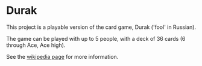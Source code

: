# Durak

This project is a playable version of the card game, Durak ('fool' in Russian). 

The game can be played with up to 5 people, with a deck of 36 cards (6 through Ace, Ace high).

See the [wikipedia page](https://en.wikipedia.org/wiki/Durak) for more information.